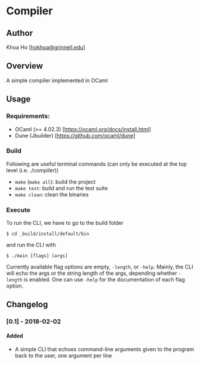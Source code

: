 Compiler
==========

Author
------

Khoa Ho [hokhoa@grinnell.edu]


Overview
--------

A simple compiler implemented in OCaml


Usage
-----

### Requirements:
* OCaml (>= 4.02.3) [https://ocaml.org/docs/install.html]
* Dune (Jbuilder) [https://github.com/ocaml/dune]

### Build
Following are useful terminal commands (can only be executed at the top level (i.e. ./compiler))
* `make` (`make all`): build the project
* `make test`: build and run the test suite
* `make clean`: clean the binaries

### Execute
To run the CLI, we have to go to the build folder

`$ cd _build/install/default/bin`

and run the CLI with

`$ ./main [flags] [args]`

Currently available flag options are empty, `-length`, or `-help`. Mainly, the CLI will echo the args or the string length of the args, depending whether `-length` is enabled. One can use `-help` for the documentation of each flag option.


Changelog
---------

### [0.1] - 2018-02-02
#### Added
- A simple CLI that echoes command-line arguments given to the program back to the user, one argument per line
